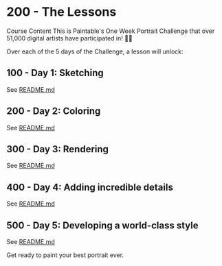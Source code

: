 # 200 - The Lessons

Course Content
This is Paintable's One Week Portrait Challenge that over 51,000 digital artists have participated in! 🙆‍♀️

Over each of the 5 days of the Challenge, a lesson will unlock:

## 100 - Day 1: Sketching

See [README.md](./100/README.md)

## 200 - Day 2: Coloring

See [README.md](./200/README.md)

## 300 - Day 3: Rendering

See [README.md](./300/README.md)

## 400 - Day 4: Adding incredible details

See [README.md](./400/README.md)

## 500 - Day 5: Developing a world-class style

See [README.md](./500/README.md)

Get ready to paint your best portrait ever.

